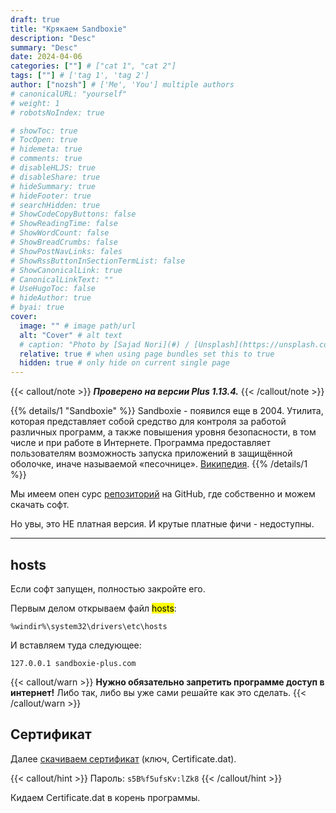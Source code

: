 ```yaml
---
draft: true
title: "Крякаем Sandboxie"
description: "Desc"
summary: "Desc"
date: 2024-04-06
categories: [""] # ["cat 1", "cat 2"]
tags: [""] # ['tag 1', 'tag 2']
author: ["nozsh"] # ['Me', 'You'] multiple authors
# canonicalURL: "yourself"
# weight: 1
# robotsNoIndex: true

# showToc: true
# TocOpen: true
# hidemeta: true
# comments: true
# disableHLJS: true
# disableShare: true
# hideSummary: true
# hideFooter: true
# searchHidden: true
# ShowCodeCopyButtons: false
# ShowReadingTime: false
# ShowWordCount: false
# ShowBreadCrumbs: false
# ShowPostNavLinks: fales
# ShowRssButtonInSectionTermList: false
# ShowCanonicalLink: true
# CanonicalLinkText: ""
# UseHugoToc: false
# hideAuthor: true
# byai: true
cover:
  image: "" # image path/url
  alt: "Cover" # alt text
  # caption: "Photo by [Sajad Nori](#) / [Unsplash](https://unsplash.com/?sl)" # display caption under cover
  relative: true # when using page bundles set this to true
  hidden: true # only hide on current single page
---
```


{{< callout/note >}}
_**Проверено на версии Plus 1.13.4.**_
{{< /callout/note >}}



{{% details/1 "Sandboxie" %}}
Sandboxie - появился еще в 2004. Утилита, которая представляет собой средство для контроля за работой различных программ, а также повышения уровня безопасности, в том числе и при работе в Интернете. Программа предоставляет пользователям возможность запуска приложений в защищённой оболочке, иначе называемой «песочнице». [Википедия](https://ru.wikipedia.org/wiki/Sandboxie?sl).
{{% /details/1 %}}

Мы имеем опен сурс [репозиторий](https://github.com/sandboxie-plus/Sandboxie?sl) на GitHub, где собственно и можем скачать софт.

Но увы, это НЕ платная версия. И крутые платные фичи - недоступны.

***

## hosts

Если софт запущен, полностью закройте его.

Первым делом открываем файл <mark>hosts</mark>:

```{linenos=false}
%windir%\system32\drivers\etc\hosts
```

И вставляем туда следующее:

```{linenos=false}
127.0.0.1 sandboxie-plus.com
```

{{< callout/warn >}}
**Нужно обязательно запретить программе доступ в интернет!** Либо так, либо вы уже сами решайте как это сделать.
{{< /callout/warn >}}

## Сертификат

Далее [скачиваем сертификат](#) (ключ, Certificate.dat).

{{< callout/hint >}}
Пароль: `s5B%f5ufsKv:lZk8`
{{< /callout/hint >}}

Кидаем Certificate.dat в корень программы.